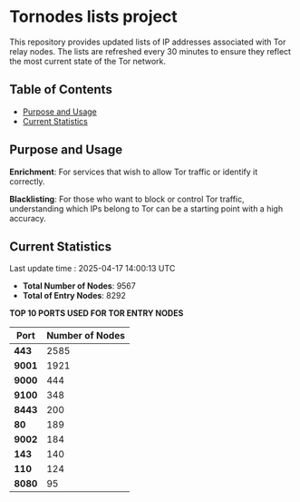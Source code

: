 # Tornodes lists project

This repository provides updated lists of IP addresses associated with Tor relay nodes. The lists are refreshed every 30 minutes to ensure they reflect the most current state of the Tor network.

## Table of Contents

- [Purpose and Usage](#purpose-and-usage)
- [Current Statistics](#current-statistics)


## Purpose and Usage

**Enrichment**: For services that wish to allow Tor traffic or identify it correctly.

**Blacklisting**: For those who want to block or control Tor traffic, understanding which IPs belong to Tor can be a starting point with a high accuracy.

## Current Statistics

Last update time : 2025-04-17 14:00:13 UTC

- **Total Number of Nodes**: 9567
- **Total of Entry Nodes**: 8292

**TOP 10 PORTS USED FOR TOR ENTRY NODES**

| **Port** | **Number of Nodes** |
|------|-----------------|
| **443**   | 2585  |
| **9001**   | 1921  |
| **9000**   | 444  |
| **9100**   | 348  |
| **8443**   | 200  |
| **80**   | 189  |
| **9002**   | 184  |
| **143**   | 140  |
| **110**   | 124  |
| **8080**   | 95  |

